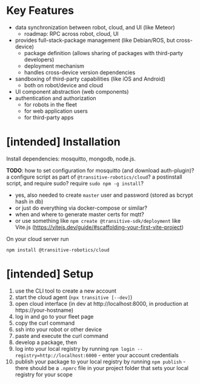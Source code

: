 

# Key Features

- data synchronization between robot, cloud, and UI (like Meteor)
  - roadmap: RPC across robot, cloud, UI
- provides full-stack-package management (like Debian/ROS, but cross-device)
  - package definition (allows sharing of packages with third-party developers)
  - deployment mechanism
  - handles cross-device version dependencies
- sandboxing of third-party capabilities (like iOS and Android)
  - both on robot/device and cloud
- UI component abstraction (web components)
- authentication and authorization
  - for robots in the fleet
  - for web application users
  - for third-party apps


# [intended] Installation

Install dependencies: mosquitto, mongodb, node.js.

**TODO**: how to set configuration for mosquitto (and download auth-plugin)? a configure script as part of `@transitive-robotics/cloud`? a postinstall script, and require sudo? require `sudo npm -g install`?
 - yes, also needed to create `master` user and password (stored as bcrypt hash in db)
 - or just do everything via docker-compose or similar?
 - when and where to generate master certs for mqtt?
 - or use something like `npm create @transitive-sdk/deployment` like Vite.js (https://vitejs.dev/guide/#scaffolding-your-first-vite-project)

On your cloud server run
```
npm install @transitive-robotics/cloud
```


# [intended] Setup

1. use the CLI tool to create a new account
1. start the cloud agent (`npx transitive [--dev]`)
1. open cloud interface (in dev at http://localhost:8000, in production at https://your-hostname)
  1. log in and go to your fleet page
  1. copy the curl command
1. ssh into your robot or other device
1. paste and execute the curl command
1. develop a package, then
  1. log into your local registry by running `npm login --registry=http://localhost:6000`
    - enter your account credentials
  1. publish your package to your local registry by running `npm publish`
    - there should be a `.npmrc` file in your project folder that sets your local registry for your scope
